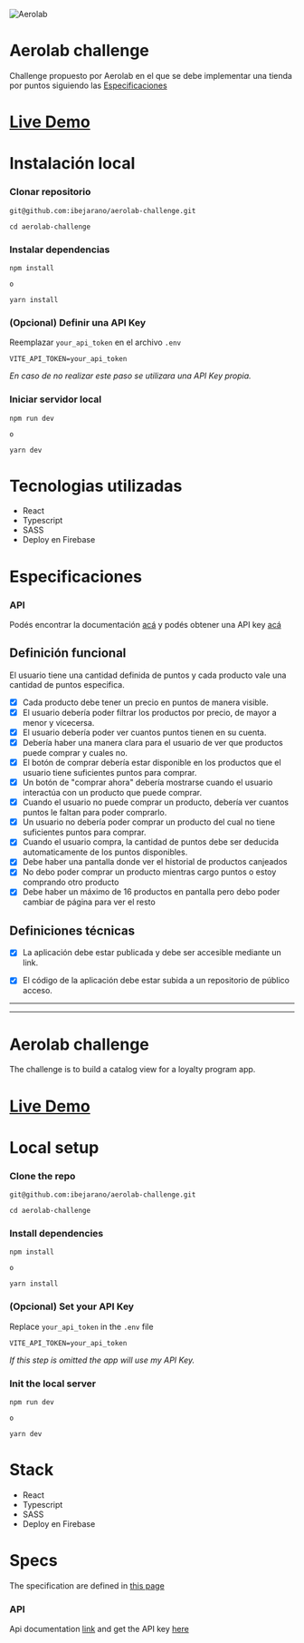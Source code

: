![Aerolab](./src/assets/logo.svg "Aerolab")

# Aerolab challenge

Challenge propuesto por Aerolab en el que se debe implementar una tienda por puntos siguiendo las [Especificaciones](#Especificaciones) 

# [Live Demo](https://aerolab-challenge-7311e.firebaseapp.com/)

# Instalación local

### Clonar repositorio

```
git@github.com:ibejarano/aerolab-challenge.git

cd aerolab-challenge
```

### Instalar dependencias

```
npm install

o

yarn install
```

### (Opcional) Definir una API Key

Reemplazar `your_api_token` en el archivo `.env`

```
VITE_API_TOKEN=your_api_token
```

*En caso de no realizar este paso se utilizara una API Key propia.*

### Iniciar servidor local

```
npm run dev

o

yarn dev
```

# Tecnologias utilizadas

- React
- Typescript
- SASS
- Deploy en Firebase
# Especificaciones
### API
Podés encontrar la documentación [acá](https://aerolabchallenge.docs.apiary.io/) y podés obtener una API key [acá](https://aerolab.co/coding-challenge)

## Definición funcional
El usuario tiene una cantidad definida de puntos y cada producto vale una cantidad de puntos especifica.

- [X] Cada producto debe tener un precio en puntos de manera visible.
- [X] El usuario debería poder filtrar los productos por precio, de mayor a menor y vicecersa.
- [X] El usuario debería poder ver cuantos puntos tienen en su cuenta.
- [X] Debería haber una manera clara para el usuario de ver que productos puede comprar y cuales no.
- [x] El botón de comprar debería estar disponible en los productos que el usuario tiene suficientes puntos para comprar.
- [x] Un botón de "comprar ahora" debería mostrarse cuando el usuario interactúa con un producto que puede comprar.
- [x] Cuando el usuario no puede comprar un producto, debería ver cuantos puntos le faltan para poder comprarlo.
- [x] Un usuario no debería poder comprar un producto del cual no tiene suficientes puntos para comprar.
- [x] Cuando el usuario compra, la cantidad de puntos debe ser deducida automaticamente de los puntos disponibles.
- [x] Debe haber una pantalla donde ver el historial de productos canjeados
- [x] No debo poder comprar un producto mientras cargo puntos o estoy comprando otro producto
- [X] Debe haber un máximo de 16 productos en pantalla pero debo poder cambiar de página para ver el resto

## Definiciones técnicas
- [X] La aplicación debe estar publicada y debe ser accesible mediante un link.
- [X] El código de la aplicación debe estar subida a un repositorio de público acceso.


---

---

# Aerolab challenge

The challenge is to build a catalog view for a loyalty program app.

# [Live Demo](https://aerolab-challenge-7311e.firebaseapp.com/)

# Local setup

### Clone the repo

```
git@github.com:ibejarano/aerolab-challenge.git

cd aerolab-challenge
```

### Install dependencies

```
npm install

o

yarn install
```

### (Opcional) Set your API Key

Replace `your_api_token` in the `.env` file

```
VITE_API_TOKEN=your_api_token
```

*If this step is omitted the app will use my API Key.*

### Init the local server

```
npm run dev

o

yarn dev
```

# Stack

- React
- Typescript
- SASS
- Deploy en Firebase
# Specs

The specification are defined in [this page](https://aerolab.co/coding-challenge-instructions?utm_campaign=Coding%20Challenge)
### API

Api documentation [link](https://aerolabchallenge.docs.apiary.io/) and get the API key [here](https://aerolab.co/coding-challenge)
